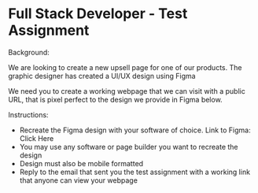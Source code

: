 # Full Stack Developer - Test Assignment

Background:

We are looking to create a new upsell page for one of our products. The graphic designer has created a UI/UX design using Figma

We need you to create a working webpage that we can visit with a public URL, that is pixel perfect to the design we provide in Figma below.

Instructions:

- Recreate the Figma design with your software of choice. Link to Figma: Click Here
- You may use any software or page builder you want to recreate the design
- Design must also be mobile formatted
- Reply to the email that sent you the test assignment with a working link that anyone can view your webpage
